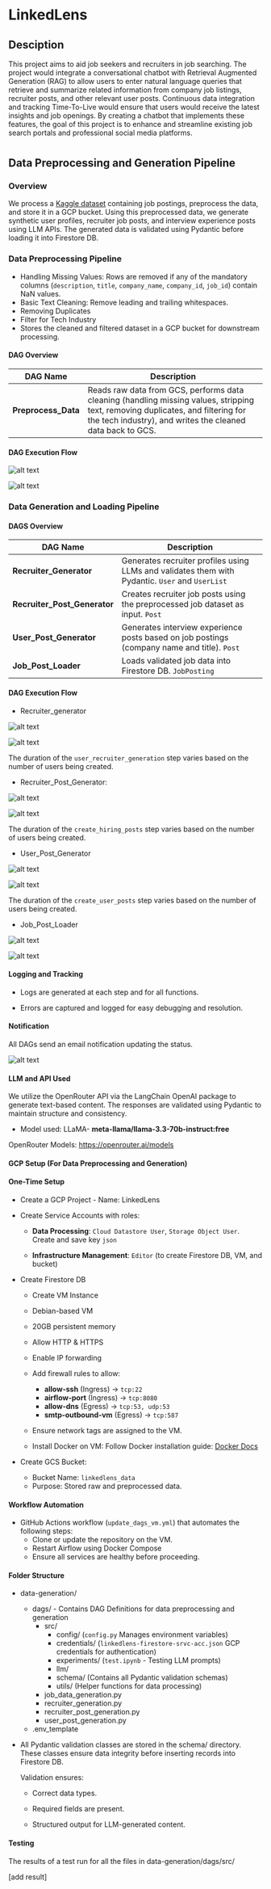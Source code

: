 # LinkedLens

## Desciption

This project aims to aid job seekers and recruiters in job searching. The project would integrate a conversational chatbot with Retrieval Augmented Generation (RAG) to allow users to enter natural language queries that retrieve and summarize related information from company job listings, recruiter posts, and other relevant user posts. Continuous data integration and tracking Time-To-Live would ensure that users would receive the latest insights and job openings. By creating a chatbot that implements these features, the goal of this project is to enhance and streamline existing job search portals and professional social media platforms.

#

## Data Preprocessing and Generation Pipeline

### Overview 
We process a [Kaggle dataset](https://www.kaggle.com/datasets/arshkon/linkedin-job-postings) containing job postings, preprocess the data, and store it in a GCP bucket. Using this preprocessed data, we generate synthetic user profiles, recruiter job posts, and interview experience posts using LLM APIs. The generated data is validated using Pydantic before loading it into Firestore DB.

### Data Preprocessing Pipeline

- Handling Missing Values: Rows are removed if any of the mandatory columns (`description`, `title`, `company_name`, `company_id`, `job_id`) contain NaN values.
- Basic Text Cleaning: Remove leading and trailing whitespaces.
- Removing Duplicates
- Filter for Tech Industry
- Stores the cleaned and filtered dataset in a GCP bucket for downstream processing.

#### DAG Overview
| DAG Name                            | Description                                                                                             |
| ----------------------------------- | --------------------------------------------------------------------------------------------------- |
| **Preprocess_Data**              | Reads raw data from GCS, performs data cleaning (handling missing values, stripping text, removing duplicates, and filtering for the tech industry), and writes the cleaned data back to GCS.  |

#### DAG Execution Flow

![alt text](images/image_9.png)

![alt text](images/image_8.png)

### Data Generation and Loading Pipeline

#### DAGS Overview
| DAG Name                     | Description                                                                                     |
| ---------------------------- | ----------------------------------------------------------------------------------------------- |
| **Recruiter_Generator**      | Generates recruiter profiles using LLMs and validates them with Pydantic. `User` and `UserList` |
| **Recruiter_Post_Generator** | Creates recruiter job posts using the preprocessed job dataset as input. `Post`                 |
| **User_Post_Generator**      | Generates interview experience posts based on job postings (company name and title).  `Post`    |
| **Job_Post_Loader**          | Loads validated job data into Firestore DB. `JobPosting`                                        |


#### DAG Execution Flow

- Recruiter_generator

![alt text](images/image-1.png)

![alt text](images/image-2.png)

The duration of the `user_recruiter_generation` step varies based on the number of users being created.

- Recruiter_Post_Generator:

![alt text](images/image-3.png)

![alt text](images/image-4.png)

The duration of the `create_hiring_posts` step varies based on the number of users being created.

- User_Post_Generator

![alt text](images/image-5.png)

![alt text](images/image-6.png)

The duration of the `create_user_posts` step varies based on the number of users being created.

- Job_Post_Loader

![alt text](images/image.png)

![alt text](images/image-7.png)


#### Logging and Tracking
- Logs are generated at each step and for all functions.

- Errors are captured and logged for easy debugging and resolution.

#### Notification
All DAGs send an email notification updating the status.

![alt text](images/image_10.png)


#### LLM and API Used
We utilize the OpenRouter API via the LangChain OpenAI package to generate text-based content. The responses are validated using Pydantic to maintain structure and consistency.

- Model used: LLaMA- **meta-llama/llama-3.3-70b-instruct:free**

OpenRouter Models: https://openrouter.ai/models

#### GCP Setup (For Data Preprocessing and Generation)
#### One-Time Setup

- Create a GCP Project - Name: LinkedLens

- Create Service Accounts with roles:

    - **Data Processing**: `Cloud Datastore User`, `Storage Object User`. Create and save key `json`

    - **Infrastructure Management**: `Editor` (to create Firestore DB, VM, and bucket)

- Create Firestore DB

    - Create VM Instance

    - Debian-based VM

    - 20GB persistent memory

    - Allow HTTP & HTTPS

    - Enable IP forwarding

    - Add firewall rules to allow:
        - **allow-ssh** (Ingress) → `tcp:22`  
        - **airflow-port** (Ingress) → `tcp:8080`  
        - **allow-dns** (Egress) → `tcp:53, udp:53`  
        - **smtp-outbound-vm** (Egress) → `tcp:587`

    - Ensure network tags are assigned to the VM.

    - Install Docker on VM: Follow Docker installation guide: [Docker Docs](https://docs.docker.com/engine/install/debian/)

- Create GCS Bucket:
    - Bucket Name: `linkedlens_data`
    - Purpose: Stored raw and preprocessed data.

#### Workflow Automation
- GitHub Actions workflow (`update_dags_vm.yml`) that automates the following steps:
    - Clone or update the repository on the VM.
    - Restart Airflow using Docker Compose
    - Ensure all services are healthy before proceeding.

#### Folder Structure
- data-generation/
    - dags/ - Contains DAG Definitions for data preprocessing and generation
        - src/
            - config/ (`config.py` Manages environment variables)
            - credentials/ (`linkedlens-firestore-srvc-acc.json` GCP credentials for authentication)
            - experiments/ (`test.ipynb` - Testing LLM prompts)
            - llm/
            - schema/ (Contains all Pydantic validation schemas)
            - utils/ (Helper functions for data processing) 
        - job_data_generation.py
        - recruiter_generation.py
        - recruiter_post_generation.py
        - user_post_generation.py
    - .env_template

- All Pydantic validation classes are stored in the schema/ directory. These classes ensure data integrity before inserting records into Firestore DB.

    Validation ensures:

    - Correct data types.

    - Required fields are present.

    - Structured output for LLM-generated content.

#### Testing
The results of a test run for all the files in data-generation/dags/src/

[add result]

